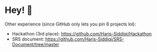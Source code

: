 # Hey! 👋
Other experience (since GitHub only lets you pin 6 projects lol):
- Hackathon (3rd place): https://github.com/Haris-Siddiqi/Hackathon
- SRS document: https://github.com/Haris-Siddiqi/SRS-Document/tree/master
